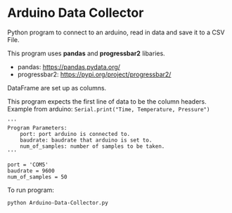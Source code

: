 # Arduino Data Collector
Python program to connect to an arduino, read in data and save it to a CSV File.

This program uses **pandas** and **progressbar2** libaries.
- pandas: https://pandas.pydata.org/
- progressbar2: https://pypi.org/project/progressbar2/

DataFrame are set up as columns.

This program expects the first line of data to be the column headers.<br>
Example from arduino: `Serial.print("Time, Temperature, Pressure")`<br>

```
'''
Program Parameters:
    port: port arduino is connected to.
    baudrate: baudrate that arduino is set to.
    num_of_samples: number of samples to be taken.
'''

port = 'COM5'
baudrate = 9600
num_of_samples = 50
```

To run program: 
```Bash
python Arduino-Data-Collector.py
```